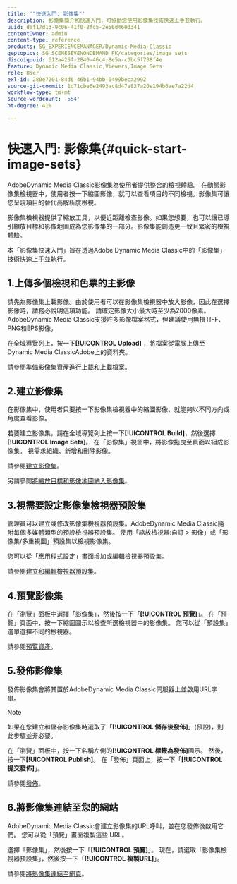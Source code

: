 ```yaml
---
title: '"快速入門: 影像集"'
description: 影像集簡介和快速入門，可協助您使用影像集技術快速上手並執行。
uuid: daf17d13-9c06-41f0-8fc5-2e56d460d341
contentOwner: admin
content-type: reference
products: SG_EXPERIENCEMANAGER/Dynamic-Media-Classic
geptopics: SG_SCENESEVENONDEMAND_PK/categories/image_sets
discoiquuid: 612a425f-2840-46c4-8e5a-c0bc5f738f4e
feature: Dynamic Media Classic,Viewers,Image Sets
role: User
exl-id: 280e7201-84d6-46b1-94bb-0499beca2992
source-git-commit: 1d71cbe6e2493ac8d47e837a20e194b6ae7a22d4
workflow-type: tm+mt
source-wordcount: '554'
ht-degree: 41%

---
```


# 快速入門: 影像集{#quick-start-image-sets}

AdobeDynamic Media Classic影像集為使用者提供整合的檢視體驗。 在動態影像集檢視器中，使用者按一下縮圖影像，就可以查看項目的不同檢視。影像集可讓您呈現項目的替代高解析度檢視。

影像集檢視器提供了縮放工具，以便近距離檢查影像。如果您想要，也可以讓已導引縮放目標和影像地圖成為您影像集的一部分。影像集能創造更一致且緊密的檢視體驗。

本「影像集快速入門」旨在透過Adobe Dynamic Media Classic中的「影像集」技術快速上手並執行。

## 1.上傳多個檢視和色票的主影像

請先為影像集上載影像。由於使用者可以在影像集檢視器中放大影像，因此在選擇影像時，請務必說明這項功能。 請確定影像大小最大時至少為2000像素。 AdobeDynamic Media Classic支援許多影像檔案格式，但建議使用無損TIFF、PNG和EPS影像。

在全域導覽列上，按一下&#x200B;**[!UICONTROL Upload]** ，將檔案從電腦上傳至Dynamic Media ClassicAdobe上的資料夾。

請參閱[準備影像集資產進行上載](preparing-image-set-assets-upload.md#preparing-image-set-assets-for-upload)和[上載檔案](uploading-files.md#uploading-your-files)。

## 2.建立影像集

在影像集中，使用者只要按一下影像集檢視器中的縮圖影像，就能夠以不同方向或角度查看影像。

若要建立影像集，請在全域導覽列上按一下&#x200B;**[!UICONTROL Build]**，然後選擇&#x200B;**[!UICONTROL Image Sets]**。 在「影像集」視窗中，將影像拖曳至頁面以組成影像集。 視需求組織、新增和刪除影像。

請參閱[建立影像集](creating-image-set.md#creating-an-image-set)。

另請參閱[將縮放目標和影像地圖納入影像集](/help/including-zoom-targets-image-maps-image-sets.md)。

## 3.視需要設定影像集檢視器預設集

管理員可以建立或修改影像集檢視器預設集。AdobeDynamic Media Classic隨附每個多媒體類型的預設檢視器預設集。 使用「縮放檢視器:自訂 > 影像」或「影像集/多重視圖」預設集以檢視影像集。

您可以從「應用程式設定」畫面增加或編輯檢視器預設集。

請參閱[建立和編輯檢視器預設集](application-setup.md#adding-and-editing-viewer-presets)。

## 4.預覽影像集

在「瀏覽」面板中選擇「影像集」，然後按一下「**[!UICONTROL 預覽]**」。 在「預覽」頁面中，按一下縮圖圖示以檢查所選檢視器中的影像集。 您可以從「預設集」選單選擇不同的檢視器。

請參閱[預覽資產](previewing-asset.md#previewing-an-asset)。

## 5.發佈影像集

發佈影像集會將其置於AdobeDynamic Media Classic伺服器上並啟用URL字串。

>[!NOTE]
>
>如果在您建立和儲存影像集時選取了「**[!UICONTROL 儲存後發佈]**」(預設)，則此步驟並非必要。

在「瀏覽」面板中，按一下名稱左側的&#x200B;**[!UICONTROL 標籤為發佈]**&#x200B;圖示。 然後，按一下&#x200B;**[!UICONTROL Publish]**。 在「發佈」頁面上，按一下「**[!UICONTROL 提交發佈]**」。

請參閱[發佈](publishing-files.md#publishing-files)。

## 6.將影像集連結至您的網站

AdobeDynamic Media Classic會建立影像集的URL呼叫，並在您發佈後啟用它們。 您可以從「預覽」畫面複製這些 URL。

選擇「影像集」，然後按一下「**[!UICONTROL 預覽]**」。 現在，請選取「影像集檢視器預設集」，然後按一下「**[!UICONTROL 複製URL]**」。

請參閱[將影像集連結至網頁](linking-image-set-web-page.md#linking-an-image-set-to-a-web-page)。
